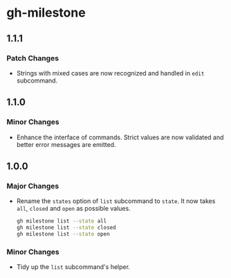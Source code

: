 # gh-milestone

## 1.1.1

### Patch Changes

- Strings with mixed cases are now recognized and handled in `edit` subcommand.

## 1.1.0

### Minor Changes

- Enhance the interface of commands. Strict values are now validated and better error messages are emitted.

## 1.0.0

### Major Changes

- Rename the `states` option of `list` subcommand to `state`. It now takes `all`, `closed` and `open` as possible values.
  
  ```bash
  gh milestone list --state all
  gh milestone list --state closed
  gh milestone list --state open
  ```

### Minor Changes

- Tidy up the `list` subcommand's helper.
